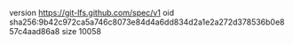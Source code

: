version https://git-lfs.github.com/spec/v1
oid sha256:9b42c972ca5a746c8073e84d4a6dd834d2a1e2a272d378536b0e857c4aad86a8
size 10058
